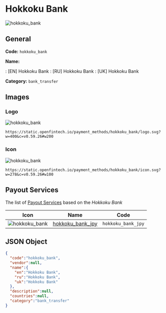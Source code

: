 
# Hokkoku Bank 
![hokkoku_bank](https://static.openfintech.io/payment_methods/hokkoku_bank/logo.svg?w=400&c=v0.59.26#w200)  

## General 
**Code:** `hokkoku_bank` 
 
**Name:** 
 
:	[EN] Hokkoku Bank 
:	[RU] Hokkoku Bank 
:	[UK] Hokkoku Bank 
 
**Category:** `bank_transfer` 
 

## Images 

### Logo 
![hokkoku_bank](https://static.openfintech.io/payment_methods/hokkoku_bank/logo.svg?w=400&c=v0.59.26#w200)  

```
https://static.openfintech.io/payment_methods/hokkoku_bank/logo.svg?w=400&c=v0.59.26#w200
```  

### Icon 
![hokkoku_bank](https://static.openfintech.io/payment_methods/hokkoku_bank/icon.svg?w=278&c=v0.59.26#w100)  

```
https://static.openfintech.io/payment_methods/hokkoku_bank/icon.svg?w=278&c=v0.59.26#w100
```  

## Payout Services 
 
The list of [Payout Services](/payout-services/) based on the _Hokkoku Bank_ 

|Icon|Name|Code| 
|:---:|:---:|:---:| 
|![hokkoku_bank](https://static.openfintech.io/payout_methods/hokkoku_bank/icon.svg?w=278&c=v0.59.26#w40) |[hokkoku_bank_jpy](/payout-services/hokkoku_bank_jpy/)|`hokkoku_bank_jpy`| 
 

## JSON Object 

```json
{
  "code":"hokkoku_bank",
  "vendor":null,
  "name":{
    "en":"Hokkoku Bank",
    "ru":"Hokkoku Bank",
    "uk":"Hokkoku Bank"
  },
  "description":null,
  "countries":null,
  "category":"bank_transfer"
}
```  
